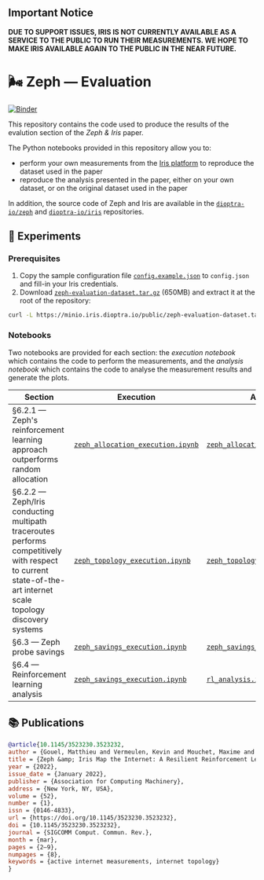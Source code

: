 ## Important Notice
**DUE TO SUPPORT ISSUES, IRIS IS NOT CURRENTLY AVAILABLE AS A SERVICE TO THE PUBLIC TO RUN THEIR MEASUREMENTS.
WE HOPE TO MAKE IRIS AVAILABLE AGAIN TO THE PUBLIC IN THE NEAR FUTURE.**

# 🌬️ Zeph — Evaluation

[![Binder](https://mybinder.org/badge_logo.svg)](https://mybinder.org/v2/gh/dioptra-io/zeph-evaluation/HEAD)

This repository contains the code used to produce the results of the evalution section of the *Zeph & Iris* paper.

The Python notebooks provided in this repository allow you to:
- perform your own measurements from the [Iris platform](https://iris.dioptra.io) to reproduce the dataset used in the paper
- reproduce the analysis presented in the paper, either on your own dataset, or on the original dataset used in the paper

In addition, the source code of Zeph and Iris are available in the [`dioptra-io/zeph`](https://github.com/dioptra-io/zeph) and [`dioptra-io/iris`](https://github.com/dioptra-io/iris) repositories.

## 🧪 Experiments

### Prerequisites

1. Copy the sample configuration file [`config.example.json`](config.example.json) to `config.json` and fill-in your Iris credentials.
2.  Download [`zeph-evaluation-dataset.tar.gz`](https://minio.iris.dioptra.io/public/zeph-evaluation-dataset.tar.gz) (650MB) and extract it at the root of the repository:
```bash
curl -L https://minio.iris.dioptra.io/public/zeph-evaluation-dataset.tar.gz | tar x
```

### Notebooks

Two notebooks are provided for each section: the *execution notebook* which contains the code to perform the measurements, and the *analysis notebook* which contains the code to analyse the measurement results and generate the plots.

Section | Execution | Analysis
--------|-----------|---------
§6.2.1 — Zeph's reinforcement learning approach outperforms random allocation | [`zeph_allocation_execution.ipynb`](notebooks/zeph_allocation_execution.ipynb) | [`zeph_allocation_analysis.ipynb`](notebooks/zeph_allocation_analysis.ipynb)
§6.2.2 — Zeph/Iris conducting multipath traceroutes performs competitively with respect to current state-of-the-art internet scale topology discovery systems | [`zeph_topology_execution.ipynb`](notebooks/zeph_topology_execution.ipynb) | [`zeph_topology_analysis.ipynb`](notebooks/zeph_topology_analysis.ipynb)
§6.3 — Zeph probe savings | [`zeph_savings_execution.ipynb`](notebooks/zeph_savings_execution.ipynb) | [`zeph_savings_analysis.ipynb`](notebooks/zeph_savings_analysis.ipynb)
§6.4 — Reinforcement learning analysis | [`zeph_savings_execution.ipynb`](notebooks/zeph_savings_execution.ipynb) | [`rl_analysis.ipynb`](notebooks/rl_analysis.ipynb)

## 📚 Publications

```bibtex
@article{10.1145/3523230.3523232,
author = {Gouel, Matthieu and Vermeulen, Kevin and Mouchet, Maxime and Rohrer, Justin P. and Fourmaux, Olivier and Friedman, Timur},
title = {Zeph &amp; Iris Map the Internet: A Resilient Reinforcement Learning Approach to Distributed IP Route Tracing},
year = {2022},
issue_date = {January 2022},
publisher = {Association for Computing Machinery},
address = {New York, NY, USA},
volume = {52},
number = {1},
issn = {0146-4833},
url = {https://doi.org/10.1145/3523230.3523232},
doi = {10.1145/3523230.3523232},
journal = {SIGCOMM Comput. Commun. Rev.},
month = {mar},
pages = {2–9},
numpages = {8},
keywords = {active internet measurements, internet topology}
}
```
